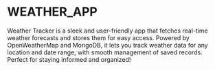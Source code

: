 # WEATHER_APP
Weather Tracker is a sleek and user-friendly app that fetches real-time weather forecasts and stores them for easy access. Powered by OpenWeatherMap and MongoDB, it lets you track weather data for any location and date range, with smooth management of saved records. Perfect for staying informed and organized!
